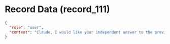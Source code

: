 # Record Data (record_111)

```json
{
  "role": "user",
  "content": "Claude, I would like your independent answer to the previous propmt which Gemini respoonded to. \n"
}
```
